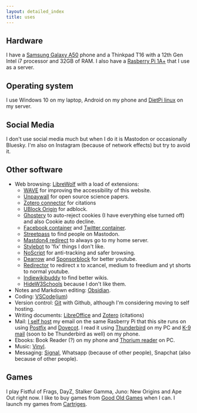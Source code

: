 ```yaml
---
layout: detailed_index
title: uses
---
```

## Hardware
I have a [Samsung Galaxy A50](https://en.wikipedia.org/wiki/Samsung_Galaxy_A50) phone and a Thinkpad T16 with a 12th Gen Intel i7 processor and 32GB of RAM. I also have a [Rasberry Pi 1A+](https://www.raspberrypi.com/products/raspberry-pi-1-model-a-plus/) that I use as a server.

## Operating system
I use Windows 10 on my laptop, Android on my phone and [DietPi linux](https://dietpi.com/) on my server.
## Social Media
I don't use social media much but when I do it is Mastodon or occasionally Bluesky. I'm also on Instagram (because of network effects) but try to avoid it.
## Other software
- Web browsing: [LibreWolf](https://librewolf.net/) with a load of extensions:
    - [WAVE](https://wave.webaim.org/) for improving the accessibility of this website.
    - [Unpaywall](https://unpaywall.org/) for open source science papers.
    - [Zotero connector](https://www.zotero.org/download/connectors) for citations
    - [UBlock Origin](https://ublockorigin.com/) for adblock.
    - [Ghostery](https://addons.mozilla.org/en-US/firefox/addon/ghostery/) to auto-reject cookies (I have everything else turned off) and also Cookie auto decline.
    - [Facebook container](https://addons.mozilla.org/en-US/firefox/addon/facebook-container/) and [Twitter container](https://addons.mozilla.org/en-US/firefox/addon/twitter-container/).
    - [Streetpass](https://streetpass.social/) to find people on Mastodon.
    - [Mastdon4 redirect](https://addons.mozilla.org/en-GB/firefox/addon/mastodon4-redirect/) to always go to my home server.
    - [Stylebot](https://stylebot.dev/) to 'fix' things I don't like.
    - [NoScript](https://noscript.net/) for anti-tracking and safer browsing.
    - [Dearrow](https://dearrow.ajay.app/) and [Sponsorblock](https://sponsor.ajay.app/) for better youtube.
    - [Redirector](https://addons.mozilla.org/en-US/firefox/addon/redirector/) to redirect x to xcancel, medium to freedium and yt shorts to normal youtube.
    - [Indiewikibuddy](https://getindie.wiki/) to find better wikis.
    - [HideW3Schools](https://addons.mozilla.org/en-US/firefox/addon/hide-w3schools-on-duckduckgo/) because I don't like them.
- Notes and Markdown editing: [Obsidian](https://obsidian.md/).
- Coding: [VSCode](https://code.visualstudio.com/)([ium](https://vscodium.com/))
- Version control: [Git](https://git-scm.com/) with Github, although I'm considering moving to self hosting.
- Writing documents: [LibreOffice](https://www.libreoffice.org/) and [Zotero](https://www.zotero.org/) (citations)
- Mail: [I self host](/posts/Self-hosted-mail-and-20-posts!.html) my email on the same Rasberry Pi that this site runs on using [Postfix](https://www.postfix.org/) and [Dovecot](https://www.dovecot.org/). I read it using [Thunderbird](https://www.thunderbird.net) on my PC and [K-9 mail](https://k9mail.app/) (soon to be Thunderbird as well) on my phone.
- Ebooks: Book Reader (?) on my phone and [Thorium reader](https://thorium.edrlab.org/en/) on PC.
- Music: [Vinyl](https://f-droid.org/packages/com.poupa.vinylmusicplayer/).
- Messaging: [Signal](https://signal.org/), Whatsapp (because of other people), Snapchat (also because of other people).

## Games
I play Fistful of Frags, DayZ, Stalker Gamma, Juno: New Origins and Ape Out right now. I like to buy games from [Good Old Games](https://www.gog.com) when I can. I launch my games from [Cartriges](https://github.com/kra-mo/cartridges).